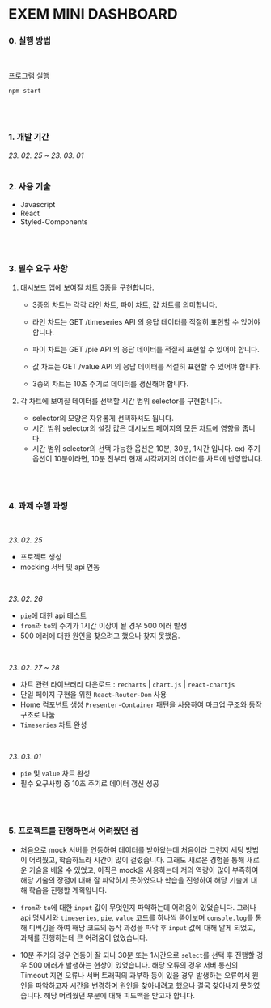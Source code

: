 # EXEM MINI DASHBOARD

### 0. 실행 방법

<br>

프로그램 실행

```
npm start
```

<br>
<br>

### 1. 개발 기간

_23. 02. 25 ~ 23. 03. 01_
<br>
<br>

### 2. 사용 기술

- Javascript
- React
- Styled-Components

<br>
<br>

### 3. 필수 요구 사항

1. 대시보드 앱에 보여질 차트 3종을 구현합니다.

   - 3종의 차트는 각각 라인 차트, 파이 차트, 값 차트를 의미합니다.
   - 라인 차트는 GET /timeseries API 의 응답 데이터를 적절히 표현할 수 있어야 합니다.

   - 파이 차트는 GET /pie API 의 응답 데이터를 적절히 표현할 수 있어야 합니다.
   - 값 차트는 GET /value API 의 응답 데이터를 적절히 표현할 수 있어야 합니다.
   - 3종의 차트는 10초 주기로 데이터를 갱신해야 합니다.

2. 각 차트에 보여질 데이터를 선택할 시간 범위 selector를 구현합니다.

   - selector의 모양은 자유롭게 선택하셔도 됩니다.
   - 시간 범위 selector의 설정 값은 대시보드 페이지의 모든 차트에 영향을 줍니다.
   - 시간 범위 selector의 선택 가능한 옵션은 10분, 30분, 1시간 입니다.
     ex) 주기 옵션이 10분이라면, 10분 전부터 현재 시각까지의 데이터를 차트에 반영합니다.

<br>
<br>

### 4. 과제 수행 과정

<br>

_23. 02. 25_

- 프로젝트 생성
- mocking 서버 및 api 연동

<br>

_23. 02. 26_

- `pie`에 대한 api 테스트
- `from`과 `to`의 주기가 1시간 이상이 될 경우 500 에러 발생
- 500 에러에 대한 원인을 찾으려고 했으나 찾지 못했음.

<br>

_23. 02. 27 ~ 28_

- 차트 관련 라이브러리 다운로드 : `recharts` | `chart.js` | `react-chartjs`
- 단일 페이지 구현을 위한 `React-Router-Dom` 사용
- Home 컴포넌트 생성 `Presenter-Container` 패턴을 사용하여 마크업 구조와 동작 구조로 나눔
- `Timeseries` 차트 완성

<br>

_23. 03. 01_

- `pie` 및 `value` 차트 완성
- 필수 요구사항 중 10초 주기로 데이터 갱신 성공

<br>
<br>

### 5. 프로젝트를 진행하면서 어려웠던 점

- 처음으로 mock 서버를 연동하여 데이터를 받아왔는데 처음이라 그런지 세팅 방법이 어려웠고, 학습하느라 시간이 많이 걸렸습니다. 그래도 새로운 경험을 통해 새로운 기술을 배울 수 있었고, 아직은 mock을 사용하는데 저의 역량이 많이 부족하여 해당 기술의 장점에 대해 잘 파악하지 못하였으나 학습을 진행하여 해당 기술에 대해 학습을 진행할 계획입니다.

- `from`과 `to`에 대한 `input` 값이 무엇인지 파악하는데 어려움이 있었습니다. 그러나 api 명세서와 `timeseries`, `pie`, `value` 코드를 하나씩 뜯어보며 `console.log`를 통해 디버깅을 하여 해당 코드의 동작 과정을 파악 후 `input` 값에 대해 알게 되었고, 과제를 진행하는데 큰 어려움이 없었습니다.

- 10분 주기의 경우 연동이 잘 되나 30분 또는 1시간으로 `select`를 선택 후 진행할 경우 500 에러가 발생하는 현상이 있었습니다. 해당 오류의 경우 서버 통신의 Timeout 지연 오류나 서버 트래픽의 과부하 등이 있을 경우 발생하는 오류여서 원인을 파악하고자 시간을 변경하며 원인을 찾아내려고 했으나 결국 찾아내지 못하였습니다. 해당 어려웠던 부분에 대해 피드백을 받고자 합니다.
